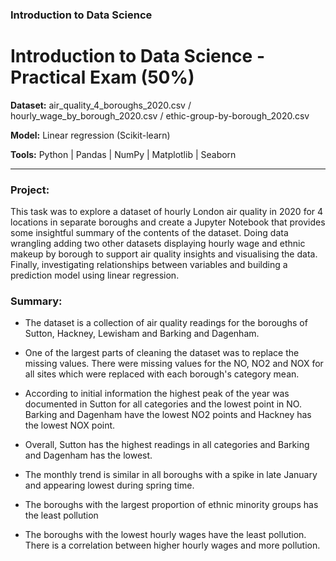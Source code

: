 ### Introduction to Data Science

# Introduction to Data Science - Practical Exam (50%)

**Dataset:** air_quality_4_boroughs_2020.csv / hourly_wage_by_borough_2020.csv / ethic-group-by-borough_2020.csv

**Model:** Linear regression (Scikit-learn)

**Tools:** Python | Pandas | NumPy | Matplotlib | Seaborn

***

### Project:
This task was to explore a dataset of hourly London air quality in 2020 for 4 locations in separate boroughs and create a Jupyter Notebook that provides some insightful summary of the contents of the dataset. Doing data wrangling adding two other datasets displaying hourly wage and ethnic makeup by borough  to support air quality insights and visualising the data. Finally, investigating relationships between variables and building a prediction model using linear regression.



### Summary:

- The dataset is a collection of air quality readings for the boroughs of Sutton, Hackney, Lewisham and Barking and Dagenham.

- One of the largest parts of cleaning the dataset was to replace the missing values. There were missing values for the NO, NO2 and NOX for all sites which were replaced with each borough's category mean.

- According to initial information the highest peak of the year was documented in Sutton for all categories and the lowest point in NO. Barking and Dagenham have the lowest NO2 points and Hackney has the lowest NOX point.

- Overall, Sutton has the highest readings in all categories and Barking and Dagenham has the lowest.

- The monthly trend is similar in all boroughs with a spike in late January and appearing lowest during spring time.

- The boroughs with the largest proportion of ethnic minority groups has the least pollution

- The boroughs with the lowest hourly wages have the least pollution. There is a correlation between higher hourly wages and more pollution.
